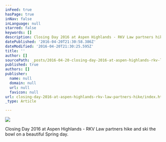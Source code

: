 ```yaml
---
inFeed: true
hasPage: true
inNav: false
inLanguage: null
starred: false
keywords: []
description: Closing Day 2016 at Aspen Highlands - RKV Law partners hike and ski the bowl on a beautiful Spring day.
datePublished: '2016-04-20T21:30:58.386Z'
dateModified: '2016-04-20T21:30:25.595Z'
title: ''
author: []
sourcePath: _posts/2016-04-20-closing-day-2016-at-aspen-highlands-rkv-law-partners-hike.md
published: true
authors: []
publisher:
  name: null
  domain: null
  url: null
  favicon: null
url: closing-day-2016-at-aspen-highlands-rkv-law-partners-hike/index.html
_type: Article

---
```

![](https://the-grid-user-content.s3-us-west-2.amazonaws.com/87be1497-345c-4f9a-b867-8f87a9b5b641.jpg)

Closing Day 2016 at Aspen Highlands - RKV Law partners hike and ski the bowl on a beautiful Spring day.